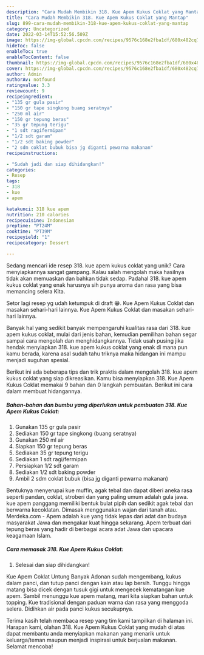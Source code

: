 ```yaml
---
description: "Cara Mudah Membikin 318. Kue Apem Kukus Coklat yang Mantap"
title: "Cara Mudah Membikin 318. Kue Apem Kukus Coklat yang Mantap"
slug: 899-cara-mudah-membikin-318-kue-apem-kukus-coklat-yang-mantap
category: Uncategorized
date: 2022-03-14T15:52:56.509Z
image: https://img-global.cpcdn.com/recipes/9576c168e2fba1df/680x482cq70/318-kue-apem-kukus-coklat-foto-resep-utama.jpg
hideToc: false
enableToc: true
enableTocContent: false
thumbnail: https://img-global.cpcdn.com/recipes/9576c168e2fba1df/680x482cq70/318-kue-apem-kukus-coklat-foto-resep-utama.jpg
cover: https://img-global.cpcdn.com/recipes/9576c168e2fba1df/680x482cq70/318-kue-apem-kukus-coklat-foto-resep-utama.jpg
author: Admin
authorAv: notfound
ratingvalue: 3.3
reviewcount: 9
recipeingredient:
- "135 gr gula pasir"
- "150 gr tape singkong buang seratnya"
- "250 ml air"
- "150 gr tepung beras"
- "35 gr tepung terigu"
- "1 sdt ragifermipan"
- "1/2 sdt garam"
- "1/2 sdt baking powder"
- "2 sdm coklat bubuk bisa jg diganti pewarna makanan"
recipeinstructions:

- "Sudah jadi dan siap dihidangkan!"
categories:
- Resep
tags:
- 318
- kue
- apem

katakunci: 318 kue apem 
nutrition: 210 calories
recipecuisine: Indonesian
preptime: "PT24M"
cooktime: "PT39M"
recipeyield: "1"
recipecategory: Dessert

---
```





Sedang mencari ide resep 318. kue apem kukus coklat yang unik? Cara menyiapkannya sangat gampang. Kalau salah mengolah maka hasilnya tidak akan memuaskan dan bahkan tidak sedap. Padahal 318. kue apem kukus coklat yang enak harusnya sih punya aroma dan rasa yang bisa memancing selera Kita.





Setor lagi resep yg udah ketumpuk di draft 😁. Kue Apem Kukus Coklat dan masakan sehari-hari lainnya. Kue Apem Kukus Coklat dan masakan sehari-hari lainnya.

Banyak hal yang sedikit banyak mempengaruhi kualitas rasa dari 318. kue apem kukus coklat, mulai dari jenis bahan, kemudian pemilihan bahan segar sampai cara mengolah dan menghidangkannya. Tidak usah pusing jika hendak menyiapkan 318. kue apem kukus coklat yang enak di mana pun kamu berada, karena asal sudah tahu triknya maka hidangan ini mampu menjadi suguhan spesial.






Berikut ini ada beberapa tips dan trik praktis dalam mengolah 318. kue apem kukus coklat yang siap dikreasikan. Kamu bisa menyiapkan 318. Kue Apem Kukus Coklat memakai 9 bahan dan 0 langkah pembuatan. Berikut ini cara dalam membuat hidangannya.

<!--inarticleads1-->

##### Bahan-bahan dan bumbu yang diperlukan untuk pembuatan 318. Kue Apem Kukus Coklat:

1. Gunakan 135 gr gula pasir
1. Sediakan 150 gr tape singkong (buang seratnya)
1. Gunakan 250 ml air
1. Siapkan 150 gr tepung beras
1. Sediakan 35 gr tepung terigu
1. Sediakan 1 sdt ragi/fermipan
1. Persiapkan 1/2 sdt garam
1. Sediakan 1/2 sdt baking powder
1. Ambil 2 sdm coklat bubuk (bisa jg diganti pewarna makanan)


Bentuknya menyerupai kue muffin, agak tebal dan dapat diberi aneka rasa seperti pandan, coklat, stroberi dan yang paling umum adalah gula jawa. kue apem panggang memiliki bentuk bulat pipih dan sedikit agak tebal dan berwarna kecoklatan. Dimasak menggunakan wajan dari tanah atau. Merdeka.com - Apem adalah kue yang tidak lepas dari adat dan budaya masyarakat Jawa dan mengakar kuat hingga sekarang. Apem terbuat dari tepung beras yang hadir di berbagai acara adat Jawa dan upacara keagamaan Islam. 

<!--inarticleads2-->

##### Cara memasak 318. Kue Apem Kukus Coklat:


1. Selesai dan siap dihidangkan!

Kue Apem Coklat Untung Banyak Adonan sudah mengembang, kukus dalam panci, dan tutup panci dengan kain atau lap bersih. Tunggu hingga matang bisa dicek dengan tusuk gigi untuk mengecek kematangan kue apem. Sambil menunggu kue apem matang, mari kita siapkan bahan untuk topping. Kue tradisional dengan paduan warna dan rasa yang menggoda selera. Didihkan air pada panci kukus secukupnya. 

Terima kasih telah membaca resep yang tim kami tampilkan di halaman ini. Harapan kami, olahan 318. Kue Apem Kukus Coklat yang mudah di atas dapat membantu anda menyiapkan makanan yang menarik untuk keluarga/teman maupun menjadi inspirasi untuk berjualan makanan. Selamat mencoba!
